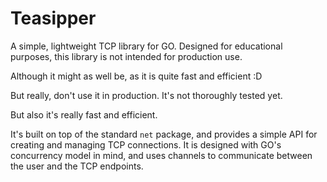 # Teasipper
A simple, lightweight TCP library for GO.
Designed for educational purposes, this library is not intended for production use.


Although it might as well be, as it is quite fast and efficient :D 

But really, don't use it in production. It's not thoroughly tested yet.

But also it's really fast and efficient.

It's built on top of the standard `net` package, and provides a simple API for creating and managing TCP connections.
It is designed with GO's concurrency model in mind, and uses channels to communicate between the user and the TCP endpoints.

